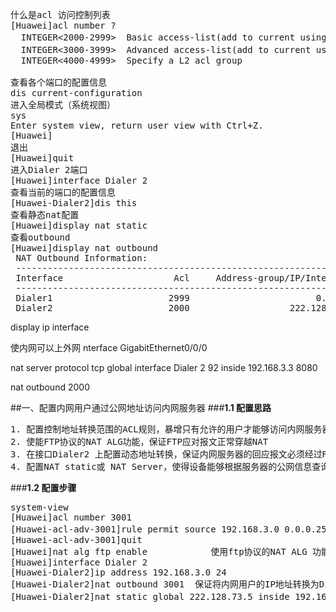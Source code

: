
<pre>
什么是acl 访问控制列表
[Huawei]acl number ?
  INTEGER<2000-2999>  Basic access-list(add to current using rules)  标准
  INTEGER<3000-3999>  Advanced access-list(add to current using rules) 高级
  INTEGER<4000-4999>  Specify a L2 acl group

查看各个端口的配置信息
<Huawei>dis current-configuration 
进入全局模式（系统视图）
<Huawei>sys                       
Enter system view, return user view with Ctrl+Z.
[Huawei]
退出
[Huawei]quit
进入Dialer 2端口
[Huawei]interface Dialer 2
查看当前的端口的配置信息
[Huawei-Dialer2]dis this
查看静态nat配置
[Huawei]display nat static 
查看outbound
[Huawei]display nat outbound
 NAT Outbound Information:
 --------------------------------------------------------------------------
 Interface                     Acl     Address-group/IP/Interface      Type
 --------------------------------------------------------------------------
 Dialer1                      2999                        0.0.0.0    easyip  
 Dialer2                      2000                   222.128.73.5    easyip
</pre>

<Huawei>display ip interface

使内网可以上外网
nterface GigabitEthernet0/0/0

nat server protocol tcp global interface Dialer 2 92 inside 192.168.3.3 8080

nat outbound 2000

##一、配置内网用户通过公网地址访问内网服务器
###**1.1 配置思路**
<pre>
1. 配置控制地址转换范围的ACL规则，暴增只有允许的用户才能够访问内网服务器
2. 使能FTP协议的NAT ALG功能，保证FTP应对报文正常穿越NAT
3. 在接口Dialer2 上配置动态地址转换，保证内网服务器的回应报文必须经过Router转发给内网用户
4. 配置NAT static或 NAT Server，使得设备能够根据服务器的公网信息查询到其私网信息
</pre>
###**1.2 配置步骤**
<pre>
<Huawei>system-view 
[Huawei]acl number 3001
[Huawei-acl-adv-3001]rule permit source 192.168.3.0 0.0.0.255  配置acl规则
[Huawei-acl-adv-3001]quit
[Huawei]nat alg ftp enable            使用ftp协议的NAT ALG 功能
[Huawei]interface Dialer 2
[Huawei-Dialer2]ip address 192.168.3.0 24
[Huawei-Dialer2]nat outbound 3001  保证将内网用户的IP地址转换为Dialer2接口的IP地址
[Huawei-Dialer2]nat static global 222.128.73.5 inside 192.168.3.5 netmask 255.255.255.255  保证内网服务器地址的一对一NAT
</pre>
